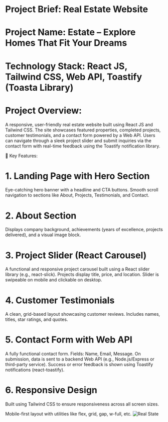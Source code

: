 # Project Brief: Real Estate Website
# Project Name:  Estate – Explore Homes That Fit Your Dreams
# Technology Stack: React JS, Tailwind CSS, Web API, Toastify (Toasta Library)

# Project Overview:
A responsive, user-friendly real estate website built using React JS and Tailwind CSS. The site showcases featured properties, completed projects, customer testimonials, and a contact form powered by a Web API. Users can navigate through a sleek project slider and submit inquiries via the contact form with real-time feedback using the Toastify notification library.

🧩 Key Features:
# 1. Landing Page with Hero Section
Eye-catching hero banner with a headline and CTA buttons.
Smooth scroll navigation to sections like About, Projects, Testimonials, and Contact.

# 2. About Section
Displays company background, achievements (years of excellence, projects delivered), and a visual image block.

# 3. Project Slider (React Carousel)
A functional and responsive project carousel built using a React slider library (e.g., react-slick).
Projects display title, price, and location.
Slider is swipeable on mobile and clickable on desktop.

# 4. Customer Testimonials
A clean, grid-based layout showcasing customer reviews.
Includes names, titles, star ratings, and quotes.

# 5. Contact Form with Web API
A fully functional contact form.
Fields: Name, Email, Message.
On submission, data is sent to a backend Web API (e.g., Node.js/Express or third-party service).
Success or error feedback is shown using Toastify notifications (react-toastify).

# 6. Responsive Design
Built using Tailwind CSS to ensure responsiveness across all screen sizes.

Mobile-first layout with utilities like flex, grid, gap, w-full, etc.
![Real State](https://github.com/user-attachments/assets/a51e50f0-319b-41f2-956f-18b9e19152a2)
